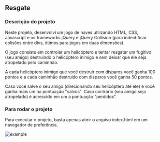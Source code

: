 ## Resgate

### Descrição do projeto
Neste projeto, desenvolvi um jogo de naves utilizando HTML, CSS, Javascript e os frameworks jQuery e jQuery Collision (para indentificar colisões entre divs, ótimos para jogos em duas dimensões).

O jogo consiste em controlar um helicóptero e tentar resgatar um fugitivo (seu amigo) destruindo o helicóptero inimigo e sem deixar que ele seja atropelado pelo caminhão.

A cada helicóptero inimigo que você destruir com disparos você ganha 100 pontos e a cada caminhão destruído com disparos você ganha 50 pontos.

Caso você salve o seu amigo (direcionando seu helicóptero até ele) é você ganha mais um na pontuação "salvos". Caso contrário (seu amigo seja atropelado) é acrescido em um a pontuação "perdidos".

### Para rodar o projeto
Para executar o projeto, basta apenas abrir o arquivo index.html em um navegador de preferência.

![example](example.png)